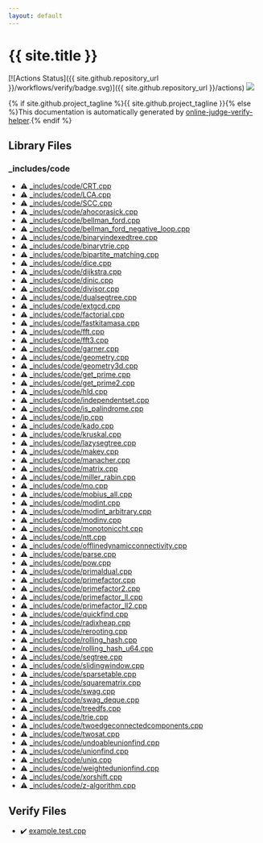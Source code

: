 ```yaml
---
layout: default
---
```


<!-- mathjax config similar to math.stackexchange -->
<script type="text/javascript" async
  src="https://cdnjs.cloudflare.com/ajax/libs/mathjax/2.7.5/MathJax.js?config=TeX-MML-AM_CHTML">
</script>
<script type="text/x-mathjax-config">
  MathJax.Hub.Config({
    TeX: { equationNumbers: { autoNumber: "AMS" }},
    tex2jax: {
      inlineMath: [ ['$','$'] ],
      processEscapes: true
    },
    "HTML-CSS": { matchFontHeight: false },
    displayAlign: "left",
    displayIndent: "2em"
  });
</script>

<script type="text/javascript" src="https://cdnjs.cloudflare.com/ajax/libs/jquery/3.4.1/jquery.min.js"></script>
<script src="https://cdn.jsdelivr.net/npm/jquery-balloon-js@1.1.2/jquery.balloon.min.js" integrity="sha256-ZEYs9VrgAeNuPvs15E39OsyOJaIkXEEt10fzxJ20+2I=" crossorigin="anonymous"></script>
<script type="text/javascript" src="assets/js/copy-button.js"></script>
<link rel="stylesheet" href="assets/css/copy-button.css" />


# {{ site.title }}

[![Actions Status]({{ site.github.repository_url }}/workflows/verify/badge.svg)]({{ site.github.repository_url }}/actions)
<a href="{{ site.github.repository_url }}"><img src="https://img.shields.io/github/last-commit/{{ site.github.owner_name }}/{{ site.github.repository_name }}" /></a>

{% if site.github.project_tagline %}{{ site.github.project_tagline }}{% else %}This documentation is automatically generated by <a href="https://github.com/kmyk/online-judge-verify-helper">online-judge-verify-helper</a>.{% endif %}

## Library Files

<div id="b46effe2a00fceb0770301fd2a31d561"></div>

### _includes/code

* :warning: <a href="library/_includes/code/CRT.cpp.html">_includes/code/CRT.cpp</a>
* :warning: <a href="library/_includes/code/LCA.cpp.html">_includes/code/LCA.cpp</a>
* :warning: <a href="library/_includes/code/SCC.cpp.html">_includes/code/SCC.cpp</a>
* :warning: <a href="library/_includes/code/ahocorasick.cpp.html">_includes/code/ahocorasick.cpp</a>
* :warning: <a href="library/_includes/code/bellman_ford.cpp.html">_includes/code/bellman_ford.cpp</a>
* :warning: <a href="library/_includes/code/bellman_ford_negative_loop.cpp.html">_includes/code/bellman_ford_negative_loop.cpp</a>
* :warning: <a href="library/_includes/code/binaryindexedtree.cpp.html">_includes/code/binaryindexedtree.cpp</a>
* :warning: <a href="library/_includes/code/binarytrie.cpp.html">_includes/code/binarytrie.cpp</a>
* :warning: <a href="library/_includes/code/bipartite_matching.cpp.html">_includes/code/bipartite_matching.cpp</a>
* :warning: <a href="library/_includes/code/dice.cpp.html">_includes/code/dice.cpp</a>
* :warning: <a href="library/_includes/code/dijkstra.cpp.html">_includes/code/dijkstra.cpp</a>
* :warning: <a href="library/_includes/code/dinic.cpp.html">_includes/code/dinic.cpp</a>
* :warning: <a href="library/_includes/code/divisor.cpp.html">_includes/code/divisor.cpp</a>
* :warning: <a href="library/_includes/code/dualsegtree.cpp.html">_includes/code/dualsegtree.cpp</a>
* :warning: <a href="library/_includes/code/extgcd.cpp.html">_includes/code/extgcd.cpp</a>
* :warning: <a href="library/_includes/code/factorial.cpp.html">_includes/code/factorial.cpp</a>
* :warning: <a href="library/_includes/code/fastkitamasa.cpp.html">_includes/code/fastkitamasa.cpp</a>
* :warning: <a href="library/_includes/code/fft.cpp.html">_includes/code/fft.cpp</a>
* :warning: <a href="library/_includes/code/fft3.cpp.html">_includes/code/fft3.cpp</a>
* :warning: <a href="library/_includes/code/garner.cpp.html">_includes/code/garner.cpp</a>
* :warning: <a href="library/_includes/code/geometry.cpp.html">_includes/code/geometry.cpp</a>
* :warning: <a href="library/_includes/code/geometry3d.cpp.html">_includes/code/geometry3d.cpp</a>
* :warning: <a href="library/_includes/code/get_prime.cpp.html">_includes/code/get_prime.cpp</a>
* :warning: <a href="library/_includes/code/get_prime2.cpp.html">_includes/code/get_prime2.cpp</a>
* :warning: <a href="library/_includes/code/hld.cpp.html">_includes/code/hld.cpp</a>
* :warning: <a href="library/_includes/code/independentset.cpp.html">_includes/code/independentset.cpp</a>
* :warning: <a href="library/_includes/code/is_palindrome.cpp.html">_includes/code/is_palindrome.cpp</a>
* :warning: <a href="library/_includes/code/jp.cpp.html">_includes/code/jp.cpp</a>
* :warning: <a href="library/_includes/code/kado.cpp.html">_includes/code/kado.cpp</a>
* :warning: <a href="library/_includes/code/kruskal.cpp.html">_includes/code/kruskal.cpp</a>
* :warning: <a href="library/_includes/code/lazysegtree.cpp.html">_includes/code/lazysegtree.cpp</a>
* :warning: <a href="library/_includes/code/makev.cpp.html">_includes/code/makev.cpp</a>
* :warning: <a href="library/_includes/code/manacher.cpp.html">_includes/code/manacher.cpp</a>
* :warning: <a href="library/_includes/code/matrix.cpp.html">_includes/code/matrix.cpp</a>
* :warning: <a href="library/_includes/code/miller_rabin.cpp.html">_includes/code/miller_rabin.cpp</a>
* :warning: <a href="library/_includes/code/mo.cpp.html">_includes/code/mo.cpp</a>
* :warning: <a href="library/_includes/code/mobius_all.cpp.html">_includes/code/mobius_all.cpp</a>
* :warning: <a href="library/_includes/code/modint.cpp.html">_includes/code/modint.cpp</a>
* :warning: <a href="library/_includes/code/modint_arbitrary.cpp.html">_includes/code/modint_arbitrary.cpp</a>
* :warning: <a href="library/_includes/code/modinv.cpp.html">_includes/code/modinv.cpp</a>
* :warning: <a href="library/_includes/code/monotoniccht.cpp.html">_includes/code/monotoniccht.cpp</a>
* :warning: <a href="library/_includes/code/ntt.cpp.html">_includes/code/ntt.cpp</a>
* :warning: <a href="library/_includes/code/offlinedynamicconnectivity.cpp.html">_includes/code/offlinedynamicconnectivity.cpp</a>
* :warning: <a href="library/_includes/code/parse.cpp.html">_includes/code/parse.cpp</a>
* :warning: <a href="library/_includes/code/pow.cpp.html">_includes/code/pow.cpp</a>
* :warning: <a href="library/_includes/code/primaldual.cpp.html">_includes/code/primaldual.cpp</a>
* :warning: <a href="library/_includes/code/primefactor.cpp.html">_includes/code/primefactor.cpp</a>
* :warning: <a href="library/_includes/code/primefactor2.cpp.html">_includes/code/primefactor2.cpp</a>
* :warning: <a href="library/_includes/code/primefactor_ll.cpp.html">_includes/code/primefactor_ll.cpp</a>
* :warning: <a href="library/_includes/code/primefactor_ll2.cpp.html">_includes/code/primefactor_ll2.cpp</a>
* :warning: <a href="library/_includes/code/quickfind.cpp.html">_includes/code/quickfind.cpp</a>
* :warning: <a href="library/_includes/code/radixheap.cpp.html">_includes/code/radixheap.cpp</a>
* :warning: <a href="library/_includes/code/rerooting.cpp.html">_includes/code/rerooting.cpp</a>
* :warning: <a href="library/_includes/code/rolling_hash.cpp.html">_includes/code/rolling_hash.cpp</a>
* :warning: <a href="library/_includes/code/rolling_hash_u64.cpp.html">_includes/code/rolling_hash_u64.cpp</a>
* :warning: <a href="library/_includes/code/segtree.cpp.html">_includes/code/segtree.cpp</a>
* :warning: <a href="library/_includes/code/slidingwindow.cpp.html">_includes/code/slidingwindow.cpp</a>
* :warning: <a href="library/_includes/code/sparsetable.cpp.html">_includes/code/sparsetable.cpp</a>
* :warning: <a href="library/_includes/code/squarematrix.cpp.html">_includes/code/squarematrix.cpp</a>
* :warning: <a href="library/_includes/code/swag.cpp.html">_includes/code/swag.cpp</a>
* :warning: <a href="library/_includes/code/swag_deque.cpp.html">_includes/code/swag_deque.cpp</a>
* :warning: <a href="library/_includes/code/treedfs.cpp.html">_includes/code/treedfs.cpp</a>
* :warning: <a href="library/_includes/code/trie.cpp.html">_includes/code/trie.cpp</a>
* :warning: <a href="library/_includes/code/twoedgeconnectedcomponents.cpp.html">_includes/code/twoedgeconnectedcomponents.cpp</a>
* :warning: <a href="library/_includes/code/twosat.cpp.html">_includes/code/twosat.cpp</a>
* :warning: <a href="library/_includes/code/undoableunionfind.cpp.html">_includes/code/undoableunionfind.cpp</a>
* :warning: <a href="library/_includes/code/unionfind.cpp.html">_includes/code/unionfind.cpp</a>
* :warning: <a href="library/_includes/code/uniq.cpp.html">_includes/code/uniq.cpp</a>
* :warning: <a href="library/_includes/code/weightedunionfind.cpp.html">_includes/code/weightedunionfind.cpp</a>
* :warning: <a href="library/_includes/code/xorshift.cpp.html">_includes/code/xorshift.cpp</a>
* :warning: <a href="library/_includes/code/z-algorithm.cpp.html">_includes/code/z-algorithm.cpp</a>


## Verify Files

* :heavy_check_mark: <a href="verify/example.test.cpp.html">example.test.cpp</a>


